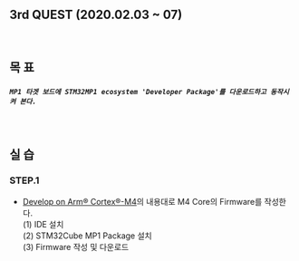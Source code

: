 
## 3rd QUEST (2020.02.03 ~ 07)
<br/>

## 목 표
##### `MP1 타겟 보드에 STM32MP1 ecosystem 'Developer Package'를 다운로드하고 동작시켜 본다.`
<br/>

## 실 습
### STEP.1
+ [Develop on Arm® Cortex®-M4](https://wiki.st.com/stm32mpu/wiki/Getting_started/STM32MP1_boards/STM32MP157C-DK2/Develop_on_Arm%C2%AE_Cortex%C2%AE-M4)의 내용대로 M4 Core의 Firmware를 작성한다.<br/>
  (1) IDE 설치<br/>
  (2) STM32Cube MP1 Package 설치<br/>
  (3) Firmware 작성 및 다운로드<br/>
